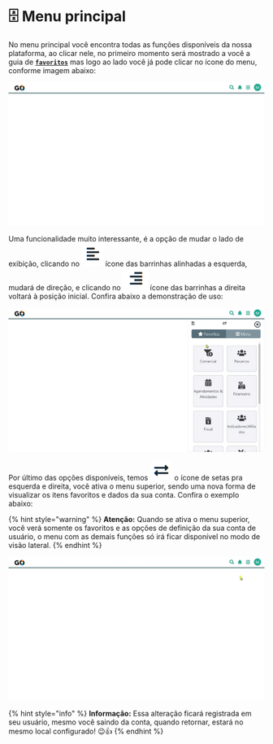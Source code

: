 # 🗄️ Menu principal

No menu principal você encontra todas as funções disponíveis da nossa plataforma, ao clicar nele, no primeiro momento será mostrado a você a guia de **[`favoritos`](/erp-v2/primeiro_acesso/favoritos.md)** mas logo ao lado você já pode clicar no ícone do menu, conforme imagem abaixo:

![](/erp-v2/assets/menu_principal.gif)

Uma funcionalidade muito interessante, é a opção de mudar o lado de exibição, clicando no <img src="/erp-v2/assets/icone_menu_lado_esquerdo.png" alt="" data-size="line"> ícone das barrinhas alinhadas a esquerda, mudará de direção, e clicando no <img src="/erp-v2/assets/icone_menu_lado_direito.png" alt="" data-size="line"> ícone das barrinhas a direita voltará à posição inicial. Confira abaixo a demonstração de uso:

![](/erp-v2/assets/menu_principal_mudar_lado.gif)

Por último das opções disponíveis, temos <img src="/erp-v2/assets/icone_menu_superior.png" alt="" data-size="line"> o ícone de setas pra esquerda e direita, você ativa o menu superior, sendo uma nova forma de visualizar os itens favoritos e dados da sua conta. Confira o exemplo abaixo:

{% hint style="warning" %}
**Atenção:** Quando se ativa o menu superior, você verá somente os favoritos e as opções de definição da sua conta de usuário, o menu com as demais funções só irá ficar disponível no modo de visão lateral.
{% endhint %}

![](/erp-v2/assets/menu_principal_superior.gif)

{% hint style="info" %}
**Informação:** Essa alteração ficará registrada em seu usuário, mesmo você saindo da conta, quando retornar, estará no mesmo local configurado! 😉👍
{% endhint %}